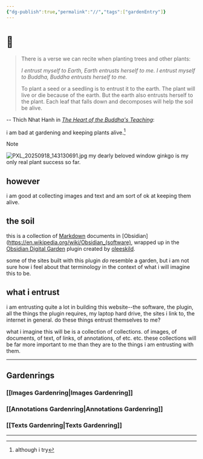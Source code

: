 ```yaml
---
{"dg-publish":true,"permalink":"//","tags":["gardenEntry"]}
---
```


# 🏡

> There is a verse we can recite when planting trees and other plants: 
> 
> *I entrust myself to Earth, 
> Earth entrusts herself to me. 
> I entrust myself to Buddha, 
> Buddha entrusts herself to me.* 
> 
> To plant a seed or a seedling is to entrust it to the earth. The plant will live or die because of the earth. But the earth also entrusts herself to the plant. Each leaf that falls down and decomposes will help the soil be alive.

-- Thich Nhat Hanh in [*The Heart of the Buddha's Teaching*](https://www.dwms.org/uploads/8/7/8/7/87873912/thich_nhat_hanh_-_the_heart_of_buddhas_teaching.pdf):

i am bad at gardening and keeping plants alive.[^1]

> [!NOTE]
> ![PXL_20250918_143130691.jpg](/img/user/Home%20attachments/PXL_20250918_143130691.jpg)
> my dearly beloved window ginkgo is my only real plant success so far.

## however

i am good at collecting images and text and am sort of ok at keeping them alive.

## the soil

this is a collection of [Markdown](https://en.wikipedia.org/wiki/Markdown) documents in [Obsidian](https://en.wikipedia.org/wiki/Obsidian_(software), wrapped up in the [Obsidian Digital Garden](https://dg-docs.ole.dev/) plugin created by [oleeskild](https://github.com/oleeskild/obsidian-digital-garden).

some of the sites built with this plugin *do* resemble a garden, but i am not sure how i feel about that terminology in the context of what i will imagine this to be.

## what i entrust

i am entrusting quite a lot in building this website--the software, the plugin, all the things the plugin requires, my laptop hard drive, the sites i link to, the internet in general. do these things entrust themselves to me?

what i imagine this will be is a collection of collections. of images, of documents, of text, of links, of annotations, of etc. etc. these collections will be far more important to me than they are to the things i am entrusting with them. 

---

## Gardenrings

### [[Images Gardenring\|Images Gardenring]]
### [[Annotations Gardenring\|Annotations Gardenring]]
### [[Texts Gardenring\|Texts Gardenring]]



---
[^1]: although i try